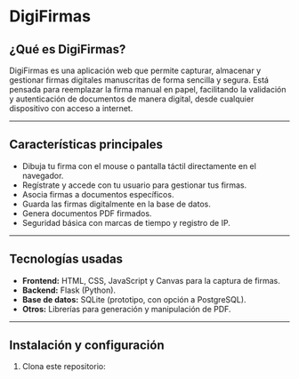 # DigiFirmas

## ¿Qué es DigiFirmas?

DigiFirmas es una aplicación web que permite capturar, almacenar y gestionar firmas digitales manuscritas de forma sencilla y segura. Está pensada para reemplazar la firma manual en papel, facilitando la validación y autenticación de documentos de manera digital, desde cualquier dispositivo con acceso a internet.

---

## Características principales

- Dibuja tu firma con el mouse o pantalla táctil directamente en el navegador.
- Regístrate y accede con tu usuario para gestionar tus firmas.
- Asocia firmas a documentos específicos.
- Guarda las firmas digitalmente en la base de datos.
- Genera documentos PDF firmados.
- Seguridad básica con marcas de tiempo y registro de IP.

---

## Tecnologías usadas

- **Frontend:** HTML, CSS, JavaScript y Canvas para la captura de firmas.
- **Backend:** Flask (Python).
- **Base de datos:** SQLite (prototipo, con opción a PostgreSQL).
- **Otros:** Librerías para generación y manipulación de PDF.

---

## Instalación y configuración

1. Clona este repositorio:
